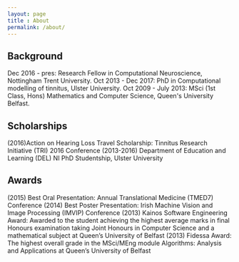 ```yaml
---
layout: page
title : About
permalink: /about/
---
```


<h2>Background</h2>
Dec 2016 - pres: Research Fellow in Computational Neuroscience, Nottingham Trent University.
Oct 2013 - Dec 2017: PhD in Computational modelling of tinnitus, Ulster University.
Oct 2009 - July 2013: MSci (1st Class, Hons) Mathematics and Computer Science, Queen's University Belfast.
<br>
<h2>Scholarships</h2>
(2016)Action on Hearing Loss Travel Scholarship: Tinnitus Research Initiative (TRI) 2016 Conference
(2013-2016) Department of Education and Learning (DEL) NI PhD Studentship, Ulster University
<br>
<h2>Awards</h2>
(2015) Best Oral Presentation: Annual Translational Medicine (TMED7) Conference
(2014) Best Poster Presentation: Irish Machine Vision and Image Processing (IMVIP) Conference
(2013) Kainos Software Engineering Award: Awarded to the student achieving the highest average marks in final Honours examination taking Joint Honours in Computer Science and a mathematical subject at Queen’s University of Belfast
(2013) Fidessa Award: The highest overall grade in the MSci/MEng module Algorithms: Analysis and Applications at Queen’s University of Belfast
